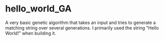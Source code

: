 # hello_world_GA

A very basic genetic algorithm that takes an input and tries to generate a matching string over several generations. I primarily used the string "Hello World!" when building it.